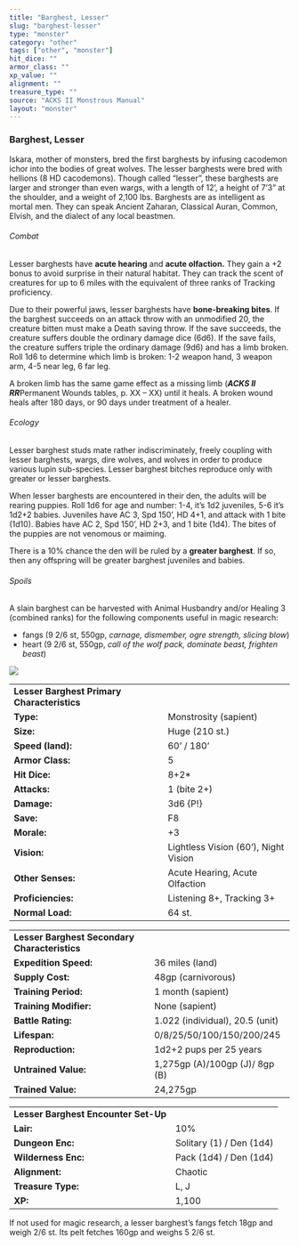 ```yaml
---
title: "Barghest, Lesser"
slug: "barghest-lesser"
type: "monster"
category: "other"
tags: ["other", "monster"]
hit_dice: ""
armor_class: ""
xp_value: ""
alignment: ""
treasure_type: ""
source: "ACKS II Monstrous Manual"
layout: "monster"
---
```


### Barghest, Lesser

Iskara, mother of monsters, bred the first barghests by infusing cacodemon ichor into the bodies of
great wolves. The lesser barghests were bred with hellions (8 HD cacodemons). Though called
“lesser”, these barghests are larger and stronger than even wargs, with a length of 12’, a height of
7’3” at the shoulder, and a weight of 2,100 lbs. Barghests are as intelligent as mortal men. They
can speak Ancient Zaharan, Classical Auran, Common, Elvish, and the dialect of any local beastmen.

###### Combat

Lesser barghests have **acute hearing** and **acute olfaction.** They gain a +2 bonus to avoid
surprise in their natural habitat. They can track the scent of creatures for up to 6 miles with the
equivalent of three ranks of Tracking proficiency.

Due to their powerful jaws, lesser barghests have **bone-breaking bites**. If the barghest succeeds
on an attack throw with an unmodified 20, the creature bitten must make a Death saving throw. If the
save succeeds, the creature suffers double the ordinary damage dice (6d6). If the save fails, the
creature suffers triple the ordinary damage (9d6) and has a limb broken. Roll 1d6 to determine which
limb is broken: 1-2 weapon hand, 3 weapon arm, 4-5 near leg, 6 far leg.

A broken limb has the same game effect as a missing limb (***ACKS II RR***Permanent Wounds tables,
p. XX – XX) until it heals. A broken wound heals after 180 days, or 90 days under treatment of a
healer.

###### Ecology

Lesser barghest studs mate rather indiscriminately, freely coupling with lesser barghests, wargs,
dire wolves, and wolves in order to produce various lupin sub-species. Lesser barghest bitches
reproduce only with greater or lesser barghests.

When lesser barghests are encountered in their den, the adults will be rearing puppies. Roll 1d6
for age and number: 1-4, it’s 1d2 juveniles, 5-6 it’s 1d2+2 babies. Juveniles have AC 3, Spd 150’,
HD 4+1, and attack with 1 bite (1d10). Babies have AC 2, Spd 150’, HD 2+3, and 1 bite (1d4). The
bites of the puppies are not venomous or maiming.

There is a 10% chance the den will be ruled by a **greater barghest**. If so, then any offspring
will be greater barghest juveniles and babies.

###### Spoils

A slain barghest can be harvested with Animal Husbandry and/or Healing 3 (combined ranks) for the
following components useful in magic research:

* fangs (9 2/6 st, 550gp, *carnage, dismember, ogre strength, slicing blow*)
* heart (9 2/6 st, 550gp, *call of the wolf pack, dominate beast, frighten beast*)

![](data:image/png;base64...)

|  |  |
| --- | --- |
| **Lesser Barghest Primary Characteristics** | |
| **Type:** | Monstrosity (sapient) |
| **Size:** | Huge (210 st.) |
| **Speed (land):** | 60’ / 180’ |
| **Armor Class:** | 5 |
| **Hit Dice:** | 8+2\* |
| **Attacks:** | 1 (bite 2+) |
| **Damage:** | 3d6 {P!} |
| **Save:** | F8 |
| **Morale:** | +3 |
| **Vision:** | Lightless Vision (60’), Night Vision |
| **Other Senses:** | Acute Hearing, Acute Olfaction |
| **Proficiencies:** | Listening 8+, Tracking 3+ |
| **Normal Load:** | 64 st. |

|  |  |
| --- | --- |
| **Lesser Barghest Secondary Characteristics** | |
| **Expedition Speed:** | 36 miles (land) |
| **Supply Cost:** | 48gp (carnivorous) |
| **Training Period:** | 1 month (sapient) |
| **Training Modifier:** | None (sapient) |
| **Battle Rating:** | 1.022 (individual), 20.5 (unit) |
| **Lifespan:** | 0/8/25/50/100/150/200/245 |
| **Reproduction:** | 1d2+2 pups per 25 years |
| **Untrained Value:** | 1,275gp (A)/100gp (J)/ 8gp (B) |
| **Trained Value:** | 24,275gp |

|  |  |
| --- | --- |
| **Lesser Barghest Encounter Set-Up** | |
| **Lair:** | 10% |
| **Dungeon Enc:** | Solitary (1) / Den (1d4) |
| **Wilderness Enc:** | Pack (1d4) / Den (1d4) |
| **Alignment:** | Chaotic |
| **Treasure Type:** | L, J |
| **XP:** | 1,100 |

If not used for magic research, a lesser barghest’s fangs fetch 18gp and weigh 2/6 st. Its pelt
fetches 160gp and weighs 5 2/6 st.
